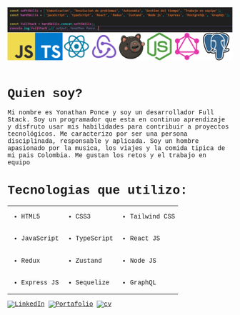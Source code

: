 <div style="font-family:'Courier New', Courier, monospace;">
    <img src="./img_github.png" />
    <div align=left>
        <br>
        <p align=justify>
            <strong><h1>Quien soy?</h1></strong>
            Mi nombre es Yonathan Ponce y soy un desarrollador Full Stack. Soy un programador que esta en continuo aprendizaje y disfruto usar mis habilidades para contribuir a proyectos tecnológicos. Me caracterizo por ser una persona disciplinada, responsable y aplicada. Soy un hombre apasionado por la musica, los viajes y la comida tipica de mi pais Colombia. Me gustan los retos y el trabajo en equipo
        </p>
        <strong><h1>Tecnologias que utilizo:</h1></strong>
              <table>
            <tr>
                <td><ul><li>HTML5</li></ul></td>
                <td><ul><li>CSS3</li></ul></td>
                <td><ul><li>Tailwind CSS</li></ul></td>
            </tr>
            <tr>
                <td><ul><li>JavaScript</li></ul></td>
                <td><ul><li>TypeScript</li></ul></td>
                <td><ul><li>React JS</li></ul></td>
            </tr>
            <tr>
                <td><ul><li>Redux</li></ul></td>
                <td><ul><li>Zustand</li></ul></td>
                <td><ul><li>Node JS</li></ul></td>
            </tr>
            <tr>
                <td><ul><li>Express JS</li></ul></td>
                <td><ul><li>Sequelize</li></ul></td>
                <td><ul><li>GraphQL</li></ul></td>
            </tr>
        </table>
    </div>
    <div>
        <a href="https://www.linkedin.com/in/yonathan-ponce/"><img src="https://img.shields.io/badge/Linkedin-0077b5?style=flat&logo=linkedin" alt="LinkedIn" /></a>
        <a href="https://portafolioponce-yonathans-projects-5c89baad.vercel.app/"><img src="https://img.shields.io/badge/Portafolio-8A2BE2" alt="Portafolio" /></a>
        <a href=" https://lc.cx/3lrpkW"><img src="https://img.shields.io/badge/Hoja%20de%20vida-16B144" alt="cv" /></a>
    </div>
</div>
